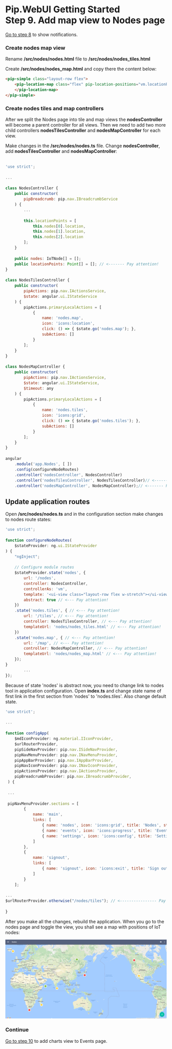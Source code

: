 # Pip.WebUI Getting Started <br/> Step 9. Add map view to Nodes page

[Go to step 8](https://github.com/pip-webui/pip-webui-sample/blob/master/step8/) to show notifications.

### Create nodes map view

Rename **/src/nodes/nodes.html** file to **/src/nodes/nodes_tiles.html**

Create **/src/nodes/nodes_map.html** and copy there the content below:

```html
<pip-simple class="layout-row flex">
    <pip-location-map class="flex" pip-location-positions="vm.locationPoints" pip-draggable="true" pip-stretch="true">
    </pip-location-map>
</pip-simple>
```

### Create nodes tiles and map controllers

After we split the Nodes page into tile and map views the  **nodesController** will become a parent controller for all views.
Then we need to add two more child controllers **nodesTilesController** and **nodesMapController** for each view.

Make changes in the **/src/nodes/nodes.ts** file. Change **nodesController**, add **nodesTilesController** and **nodesMapController**:

```javascript

'use strict';

...

class NodesController {
    public constructor(
        pipBreadcrumb: pip.nav.IBreadcrumbService
    ) {
        ...

        this.locationPoints = [
            this.nodes[0].location,
            this.nodes[1].location,
            this.nodes[2].location
        ];
    }

    public nodes: IoTNode[] = [];
    public locationPoints: Point[] = []; // <------- Pay attention!
}

class NodesTilesController {
    public constructor(
        pipActions: pip.nav.IActionsService,
        $state: angular.ui.IStateService
    ) {
        pipActions.primaryLocalActions = [
            {
                name: 'nodes.map',
                icon: 'icons:location',
                click: () => { $state.go('nodes.map'); },
                subActions: []
            }
        ];
    }
}

class NodesMapController {
    public constructor(
        pipActions: pip.nav.IActionsService,
        $state: angular.ui.IStateService,
        $timeout: any
    ) {
        pipActions.primaryLocalActions = [
            {
                name: 'nodes.tiles',
                icon: 'icons:grid',
                click: () => { $state.go('nodes.tiles'); },
                subActions: []
            }
        ];
    }
}

angular
    .module('app.Nodes', [ ])
    .config(configureNodeRoutes)
    .controller('nodesController', NodesController)
    .controller('nodesTilesController', NodesTilesController)// <------- Pay attention!
    .controller('nodesMapController', NodesMapController);// <------- Pay attention!

```

## Update application routes

Open **/src/nodes/nodes.ts** and in the configuration section make changes to nodes route states:

```javascript
'use strict';

function configureNodeRoutes(
    $stateProvider: ng.ui.IStateProvider
) {
    "ngInject";

    // Configure module routes
    $stateProvider.state('nodes', {
        url: '/nodes',
        controller: NodesController,
        controllerAs: 'vm',
        template: '<ui-view class="layout-row flex w-stretch"></ui-view>', // <--- Pay attention!
        abstract: true // <--- Pay attention!
    })
    .state('nodes.tiles', { // <--- Pay attention!
        url: '/tiles', // <--- Pay attention!
        controller: NodesTilesController, // <--- Pay attention!
        templateUrl: 'nodes/nodes_tiles.html' // <--- Pay attention!
    })
    .state('nodes.map', { // <--- Pay attention!
        url: '/map', // <--- Pay attention!
        controller: NodesMapController, // <--- Pay attention!
        templateUrl: 'nodes/nodes_map.html' // <--- Pay attention!
    });
}
        ...
});
```

Because of state 'nodes' is abstract now, you need to change link to nodes tool in application configuration. 
Open **index.ts** and change state name of first link in the first section from 'nodes' to 'nodes.tiles'. Also change default state.

```javascript
'use strict';

...

function configApp(
    $mdIconProvider: ng.material.IIconProvider, 
    $urlRouterProvider,
    pipSideNavProvider: pip.nav.ISideNavProvider, 
    pipNavMenuProvider: pip.nav.INavMenuProvider, 
    pipAppBarProvider: pip.nav.IAppBarProvider, 
    pipNavIconProvider: pip.nav.INavIconProvider,
    pipActionsProvider: pip.nav.IActionsProvider, 
    pipBreadcrumbProvider: pip.nav.IBreadcrumbProvider, 
 ) {
 
 ...
 
 pipNavMenuProvider.sections = [
        {
            name: 'main',
            links: [
                { name: 'nodes', icon: 'icons:grid', title: 'Nodes', state: 'nodes.tiles' }, // <----------Pay attention!
                { name: 'events', icon: 'icons:progress', title: 'Events', state: 'events' },
                { name: 'settings', icon: 'icons:config', title: 'Settings', state: 'settings.sample' }
            ]
        },
        {
            name: 'signout',
            links: [
                { name: 'signout', icon: 'icons:exit', title: 'Sign out', event: 'appSignout' }
            ]
        }
    ];
    
...
$urlRouterProvider.otherwise("/nodes/tiles"); // <---------------- Pay attention!

}

```

After you make all the changes, rebuild the application. When you go to the nodes page and toggle the view, you shall see a map with positions of IoT nodes:

![IoT Nodes map view](artifacts/map_view.png)

### Continue

[Go to step 10](https://github.com/pip-webui/pip-webui-sample/blob/master/step10/) to add charts view to Events page.
